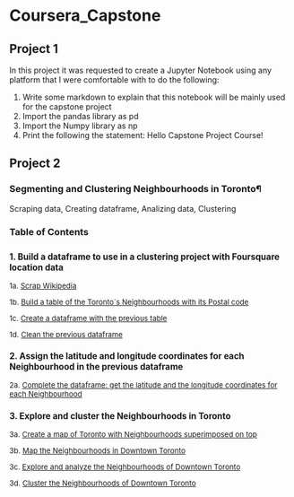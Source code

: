 # Coursera_Capstone

## Project 1
In this project it was requested to create a Jupyter Notebook using any platform that I were comfortable with to do the following:

1. Write some markdown to explain that this notebook will be mainly used for the capstone project
2. Import the pandas library as pd
3. Import the Numpy library as np
4. Print the following the statement: Hello Capstone Project Course!


## Project 2
### Segmenting and Clustering Neighbourhoods in Toronto¶
Scraping data, Creating dataframe, Analizing data, Clustering

### Table of Contents

<div class="alert alert-block alert-info" style="margin-top: 25px">

<font size = 2>

### 1. Build a dataframe to use in a clustering project with Foursquare location data

1a. <a href="#item1">Scrap Wikipedia</a>

1b. <a href="#item2">Build a table of the Toronto´s Neighbourhoods with its Postal code</a>

1c. <a href="#item3">Create a dataframe with the previous table</a>

1d. <a href="#item4">Clean the previous dataframe</a>

### 2. Assign the latitude and longitude coordinates for each Neighbourhood in the previous dataframe 

2a. <a href="#item4">Complete the dataframe: get the latitude and the longitude coordinates for each Neighbourhood</a>  

### 3. Explore and cluster the Neighbourhoods in Toronto 

3a. <a href="#item1">Create a map of Toronto with Neighbourhoods superimposed on top</a>

3b. <a href="#item2">Map the Neighbourhoods in Downtown Toronto</a>

3c. <a href="#item3">Explore and analyze the Neighbourhoods of Downtown Toronto</a>

3d. <a href="#item4">Cluster the Neighbourhoods of Downtown Toronto</a>

</font>
</div>
